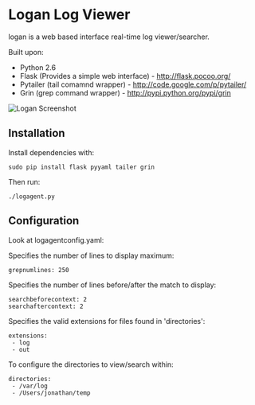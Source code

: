 Logan Log Viewer
================

logan is a web based interface real-time log viewer/searcher.

Built upon:
* Python 2.6 
* Flask (Provides a simple web interface) - http://flask.pocoo.org/
* Pytailer (tail comamnd wrapper) - http://code.google.com/p/pytailer/ 
* Grin (grep command wrapper) - http://pypi.python.org/pypi/grin

![Logan Screenshot](https://github.com/jph98/logan/blob/master/logan.png)


Installation
------------

Install dependencies with:

    sudo pip install flask pyyaml tailer grin
    
Then run:

    ./logagent.py

Configuration
-------------

Look at logagentconfig.yaml:

Specifies the number of lines to display maximum:

    grepnumlines: 250
    
Specifies the number of lines before/after the match to display:

    searchbeforecontext: 2
    searchaftercontext: 2

Specifies the valid extensions for files found in 'directories':

    extensions:
     - log
     - out

To configure the directories to view/search within:

    directories:
     - /var/log
     - /Users/jonathan/temp

